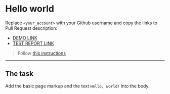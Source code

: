 # Hello world
Replace `<your_account>` with your Github username and copy the links to Pull Request description:
- [DEMO LINK](https://YevgeniySavchuk.github.io/layout_hello-world/)
- [TEST REPORT LINK](https://YevgeniySavchuk.github.io/layout_hello-world/report/html_report/)

> Follow [this instructions](https://mate-academy.github.io/layout_task-guideline/#how-to-solve-the-layout-tasks-on-github)
___

## The task 
Add the basic page markup and the text `Hello, world!` into the body.
